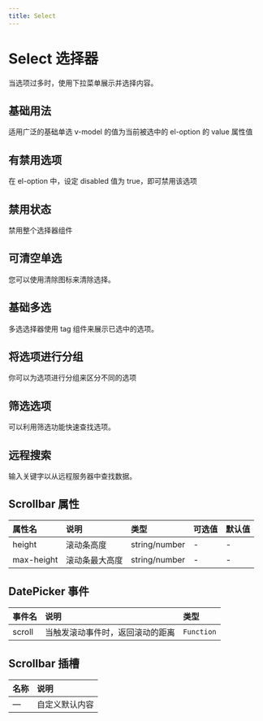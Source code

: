 ```yaml
---
title: Select
---
```


# Select 选择器

当选项过多时，使用下拉菜单展示并选择内容。

## 基础用法

适用广泛的基础单选 v-model 的值为当前被选中的 el-option 的 value 属性值

<preview path="../examples/select/basic.vue" title="" description=""></preview>

## 有禁用选项

在 el-option 中，设定 disabled 值为 true，即可禁用该选项

<preview path="../examples/select/disabled-option.vue" title="" description=""></preview>

## 禁用状态

禁用整个选择器组件

<preview path="../examples/select/disabled.vue" title="" description=""></preview>

## 可清空单选

您可以使用清除图标来清除选择。

<preview path="../examples/select/clearable.vue" title="" description=""></preview>

## 基础多选

多选选择器使用 tag 组件来展示已选中的选项。

<preview path="../examples/select/multiple.vue" title="" description=""></preview>

## 将选项进行分组

你可以为选项进行分组来区分不同的选项

<preview path="../examples/select/group.vue" title="" description=""></preview>

## 筛选选项

可以利用筛选功能快速查找选项。

<preview path="../examples/select/filterable.vue" title="" description=""></preview>

## 远程搜索

输入关键字以从远程服务器中查找数据。

<preview path="../examples/select/remote.vue" title="" description=""></preview>

## Scrollbar 属性

| 属性名     | 说明           | 类型          | 可选值 | 默认值 |
| :--------- | :------------- | :------------ | :----- | :----- |
| height     | 滚动条高度     | string/number | -      | -      |
| max-height | 滚动条最大高度 | string/number | -      | -      |

## DatePicker 事件

| 事件名 | 说明                             | 类型       |
| :----- | :------------------------------- | :--------- |
| scroll | 当触发滚动事件时，返回滚动的距离 | `Function` |

## Scrollbar 插槽

| 名称 | 说明           |
| :--- | :------------- |
| —    | 自定义默认内容 |

<style>
  .vitepress-demo-preview__element-plus__container {
    overflow: unset;
  }
</style>

